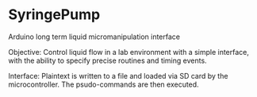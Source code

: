 # SyringePump
Arduino long term liquid micromanipulation interface 

Objective:
Control liquid flow in a lab environment with a simple interface, with the ability to specify precise routines and timing events.

Interface:
Plaintext is written to a file and loaded via SD card by the microcontroller. The psudo-commands are then executed.